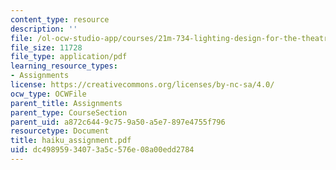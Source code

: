 ```yaml
---
content_type: resource
description: ''
file: /ol-ocw-studio-app/courses/21m-734-lighting-design-for-the-theatre-fall-2003/dc49895934073a5c576e08a00edd2784_haiku_assignment.pdf
file_size: 11728
file_type: application/pdf
learning_resource_types:
- Assignments
license: https://creativecommons.org/licenses/by-nc-sa/4.0/
ocw_type: OCWFile
parent_title: Assignments
parent_type: CourseSection
parent_uid: a872c644-9c75-9a50-a5e7-897e4755f796
resourcetype: Document
title: haiku_assignment.pdf
uid: dc498959-3407-3a5c-576e-08a00edd2784
---
```

